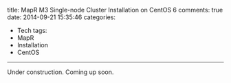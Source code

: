 title: MapR M3 Single-node Cluster Installation on CentOS 6
comments: true
date: 2014-09-21 15:35:46
categories:
- Tech
tags:
- MapR
- Installation
- CentOS
---
Under construction. Coming up soon.

<!-- more -->
